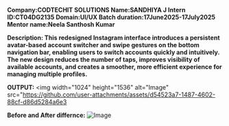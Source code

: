 **Company:CODTECHIT SOLUTIONS
Name:SANDHIYA J Intern
ID:CT04DG2135
Domain:UI/UX
Batch duration:17June2025-17July2025
Mentor name:Neela Santhosh Kumar**

**Description:
This redesigned Instagram interface introduces a persistent avatar-based account switcher and swipe gestures on the bottom navigation bar, enabling users to switch accounts quickly and intuitively. The new design reduces the number of taps, improves visibility of available accounts, and creates a smoother, more efficient experience for managing multiple profiles.**

**OUTPUT:**
<img width="1024" height="1536" alt="Image" src="https://github.com/user-attachments/assets/d54523a7-1487-4602-88cf-d86d5284a6e3

**Before and After differnce:**
![Image](https://github.com/user-attachments/assets/9a000fc8-7973-4015-8cf1-4ff91c8a3b8a)


